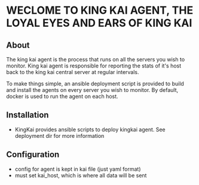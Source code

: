 # WECLOME TO KING KAI AGENT, THE LOYAL EYES AND EARS OF KING KAI

## About
The king kai agent is the process that runs on all the servers you wish
to monitor. King kai agent is responsible for reporting the stats of it's host
back to the king kai central server at regular intervals.

To make things simple, an ansible deployment script is provided to build and install
the agents on every server you wish to monitor.  By default, docker is
used to run the agent on each host.

## Installation
- KingKai provides ansible scripts to deploy kingkai agent.
  See deployment dir for more information

## Configuration
- config for agent is kept in kai file (just yaml format)
- must set kai_host, which is where all data will be sent

